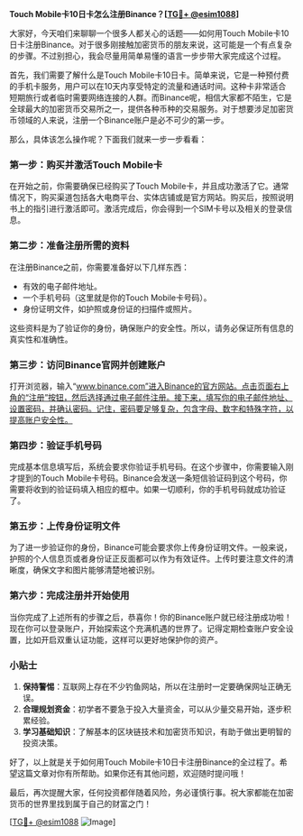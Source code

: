 **Touch Mobile卡10日卡怎么注册Binance？[[TG💪+ @esim1088](https://t.me/s/esim1088)]**

大家好，今天咱们来聊聊一个很多人都关心的话题——如何用Touch Mobile卡10日卡注册Binance。对于很多刚接触加密货币的朋友来说，这可能是一个有点复杂的步骤。不过别担心，我会尽量用简单易懂的语言一步步带大家完成这个过程。

首先，我们需要了解什么是Touch Mobile卡10日卡。简单来说，它是一种预付费的手机卡服务，用户可以在10天内享受特定的流量和通话时间。这种卡非常适合短期旅行或者临时需要网络连接的人群。而Binance呢，相信大家都不陌生，它是全球最大的加密货币交易所之一，提供各种币种的交易服务。对于想要涉足加密货币领域的人来说，注册一个Binance账户是必不可少的第一步。

那么，具体该怎么操作呢？下面我们就来一步一步看看：

### 第一步：购买并激活Touch Mobile卡

在开始之前，你需要确保已经购买了Touch Mobile卡，并且成功激活了它。通常情况下，购买渠道包括各大电商平台、实体店铺或是官方网站。购买后，按照说明书上的指引进行激活即可。激活完成后，你会得到一个SIM卡号以及相关的登录信息。

### 第二步：准备注册所需的资料

在注册Binance之前，你需要准备好以下几样东西：
- 有效的电子邮件地址。
- 一个手机号码（这里就是你的Touch Mobile卡号码）。
- 身份证明文件，如护照或身份证的扫描件或照片。

这些资料是为了验证你的身份，确保账户的安全性。所以，请务必保证所有信息的真实性和准确性。

### 第三步：访问Binance官网并创建账户

打开浏览器，输入“www.binance.com”进入Binance的官方网站。点击页面右上角的“注册”按钮，然后选择通过电子邮件注册。接下来，填写你的电子邮件地址、设置密码，并确认密码。记住，密码要足够复杂，包含字母、数字和特殊字符，以提高账户安全性。

### 第四步：验证手机号码

完成基本信息填写后，系统会要求你验证手机号码。在这个步骤中，你需要输入刚才提到的Touch Mobile卡号码。Binance会发送一条短信验证码到这个号码，你需要将收到的验证码填入相应的框中。如果一切顺利，你的手机号码就成功验证了。

### 第五步：上传身份证明文件

为了进一步验证你的身份，Binance可能会要求你上传身份证明文件。一般来说，护照的个人信息页或者身份证正反面都可以作为有效证件。上传时要注意文件的清晰度，确保文字和图片能够清楚地被识别。

### 第六步：完成注册并开始使用

当你完成了上述所有的步骤之后，恭喜你！你的Binance账户就已经注册成功啦！现在你可以登录账户，开始探索这个充满机遇的世界了。记得定期检查账户安全设置，比如开启双重认证功能，这样可以更好地保护你的资产。

### 小贴士

1. **保持警惕**：互联网上存在不少钓鱼网站，所以在注册时一定要确保网址正确无误。
2. **合理规划资金**：初学者不要急于投入大量资金，可以从少量交易开始，逐步积累经验。
3. **学习基础知识**：了解基本的区块链技术和加密货币知识，有助于做出更明智的投资决策。

好了，以上就是关于如何用Touch Mobile卡10日卡注册Binance的全过程了。希望这篇文章对你有所帮助。如果你还有其他问题，欢迎随时提问哦！

最后，再次提醒大家，任何投资都伴随着风险，务必谨慎行事。祝大家都能在加密货币的世界里找到属于自己的财富之门！

[[TG💪+ @esim1088](https://t.me/s/esim1088) ![Image](https://i.postimg.cc/4NQfJmqS/Snipaste-2025-05-13-00-14-12.png)]